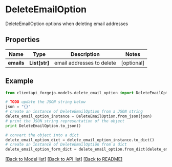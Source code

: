# DeleteEmailOption

DeleteEmailOption options when deleting email addresses

## Properties
Name | Type | Description | Notes
------------ | ------------- | ------------- | -------------
**emails** | **List[str]** | email addresses to delete | [optional] 

## Example

```python
from clientapi_forgejo.models.delete_email_option import DeleteEmailOption

# TODO update the JSON string below
json = "{}"
# create an instance of DeleteEmailOption from a JSON string
delete_email_option_instance = DeleteEmailOption.from_json(json)
# print the JSON string representation of the object
print DeleteEmailOption.to_json()

# convert the object into a dict
delete_email_option_dict = delete_email_option_instance.to_dict()
# create an instance of DeleteEmailOption from a dict
delete_email_option_form_dict = delete_email_option.from_dict(delete_email_option_dict)
```
[[Back to Model list]](../README.md#documentation-for-models) [[Back to API list]](../README.md#documentation-for-api-endpoints) [[Back to README]](../README.md)


